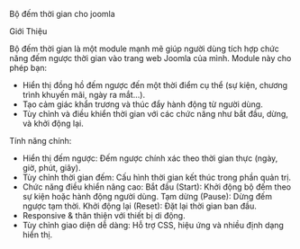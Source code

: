 Bộ đếm thời gian cho joomla

Giới Thiệu

Bộ đếm thời gian là một module mạnh mẽ giúp người dùng tích hợp chức năng đếm ngược thời gian vào trang web Joomla của mình. Module này cho phép bạn:
- Hiển thị đồng hồ đếm ngược đến một thời điểm cụ thể (sự kiện, chương trình khuyến mãi, ngày ra mắt...).
- Tạo cảm giác khẩn trương và thúc đẩy hành động từ người dùng.
- Tùy chỉnh và điều khiển thời gian với các chức năng như bắt đầu, dừng, và khởi động lại.
  
Tính năng chính:
- Hiển thị đếm ngược: Đếm ngược chính xác theo thời gian thực (ngày, giờ, phút, giây).
- Tùy chỉnh thời gian đếm: Cấu hình thời gian kết thúc trong phần quản trị.
- Chức năng điều khiển nâng cao:
Bắt đầu (Start): Khởi động bộ đếm theo sự kiện hoặc hành động người dùng.
Tạm dừng (Pause): Dừng đếm ngược tạm thời.
Khởi động lại (Reset): Đặt lại thời gian ban đầu.
- Responsive & thân thiện với thiết bị di động.
- Tùy chỉnh giao diện dễ dàng: Hỗ trợ CSS, hiệu ứng và nhiều định dạng hiển thị.


